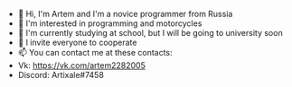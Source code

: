 - 👋 Hi, I'm Artem and I'm a novice programmer from Russia
- 👀 I'm interested in programming and motorcycles
- 🌱 I'm currently studying at school, but I will be going to university soon
- 💞️ I invite everyone to cooperate
- 📫 You can contact me at these contacts:
- Vk: https://vk.com/artem2282005
- Discord: Artixale#7458

<!---
Artixale/Artixale is a ✨ special ✨ repository because its `README.md` (this file) appears on your GitHub profile.
You can click the Preview link to take a look at your changes.
--->
